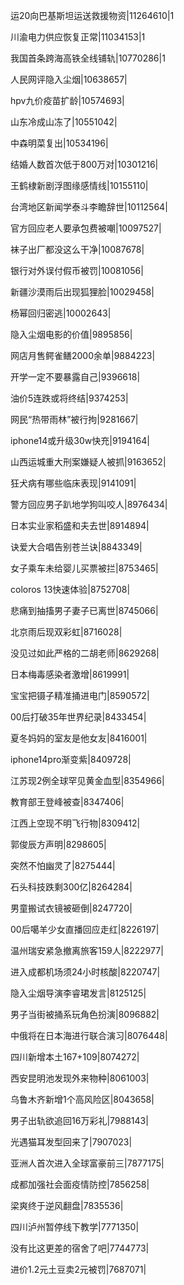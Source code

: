 运20向巴基斯坦运送救援物资|11264610|1

川渝电力供应恢复正常|11034153|1

我国首条跨海高铁全线铺轨|10770286|1

人民网评隐入尘烟|10638657|

hpv九价疫苗扩龄|10574693|

山东冷成山冻了|10551042|

中森明菜复出|10534196|

结婚人数首次低于800万对|10301216|

王鹤棣新剧浮图缘感情线|10155110|

台湾地区新闻学泰斗李瞻辞世|10112564|

官方回应老人要承包费被嘲|10097527|

袜子出厂都没这么干净|10087678|

银行对外误付假币被罚|10081056|

新疆沙漠雨后出现狐狸脸|10029458|

杨幂回归密逃|10002643|

隐入尘烟电影的价值|9895856|

网店月售鳄雀鳝2000余单|9884223|

开学一定不要暴露自己|9396618|

油价5连跌或将终结|9374253|

网民“热带雨林”被行拘|9281667|

iphone14或升级30w快充|9194164|

山西运城重大刑案嫌疑人被抓|9163652|

狂犬病有哪些临床表现|9141091|

警方回应男子趴地学狗叫咬人|8976434|

日本实业家稻盛和夫去世|8914894|

诀爱大合唱告别苍兰诀|8843349|

女子乘车未给婴儿买票被拦|8753465|

coloros 13快速体验|8752708|

悲痛到抽搐男子妻子已离世|8745066|

北京雨后现双彩虹|8716028|

没见过如此严格的二胡老师|8629268|

日本梅毒感染者激增|8619991|

宝宝把镊子精准捅进电门|8590572|

00后打破35年世界纪录|8433454|

夏冬妈妈的室友是他女友|8416001|

iphone14pro渐变紫|8409728|

江苏现2例全球罕见黄金血型|8354966|

教育部王登峰被查|8347406|

江西上空现不明飞行物|8309412|

郭俊辰方声明|8298605|

突然不怕幽灵了|8275444|

石头科技跌剩300亿|8264284|

男童搬试衣镜被砸倒|8247720|

00后噶羊少女直播回应走红|8226197|

温州瑞安紧急撤离旅客159人|8222977|

进入成都机场须24小时核酸|8220747|

隐入尘烟导演李睿珺发言|8125125|

男子当街被捅系玩角色扮演|8096882|

中俄将在日本海进行联合演习|8076448|

四川新增本土167+109|8074272|

西安昆明池发现外来物种|8061003|

乌鲁木齐新增1个高风险区|8043658|

男子出轨欲追回16万彩礼|7988143|

光遇猫耳发型回来了|7907023|

亚洲人首次进入全球富豪前三|7877175|

成都加强社会面疫情防控|7856258|

梁爽终于逆风翻盘|7835536|

四川泸州暂停线下教学|7771350|

没有比这更差的宿舍了吧|7744773|

进价1.2元土豆卖2元被罚|7687071|

